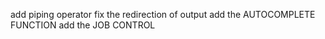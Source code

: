 add piping operator 
fix the redirection of output
add the AUTOCOMPLETE FUNCTION
add the JOB CONTROL